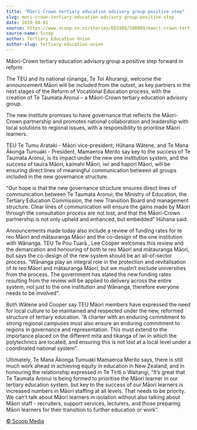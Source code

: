 ```yaml
---
title: "Māori-Crown tertiary education advisory group positive step"
slug: mori-crown-tertiary-education-advisory-group-positive-step
date: 2019-08-01
source: https://www.scoop.co.nz/stories/ED1908/S00009/maori-crown-tertiary-education-advisory-group-positive-step.htm
source-name: Scoop
author: Tertiary Education Union
author-slug: tertiary-education-union
---
```


<p>Māori-Crown tertiary education advisory group a positive
step forward in reform</p>

<p>The TEU and its national
rūnanga, Te Toi Ahurangi, welcome the announcement Māori
will be included from the outset, as key partners in the
next stages of the Reform of Vocational Education process,
with the creation of Te Taumata Aronui – a Māori-Crown
tertiary education advisory group.</p>

<p>The new institute
promises to have governance that reflects the Māori-Crown
partnership and promotes national collaboration and
leadership with local solutions to regional issues, with a
responsibility to prioritise Māori learners.</p>

<p>TEU Te
Tumu Arataki - Māori vice-president, Hūhana Wātene, and
Te Mana Ākonga Tumuaki - President, Mamaeroa Merito say key
to the success of Te Taumata Aronui, is its impact under the
new one institution system, and the success of tauira
Māori, kaimahi Māori, iwi and hapori Māori, will be
ensuring direct lines of meaningful communication between
all groups included in the new governance structure.</p>

<p>“Our hope is that the new governance structure ensures
direct lines of communication between Te Taumata Aronui, the
Ministry of Education, the Tertiary Education Commission,
the new Transition Board and management structure. Clear
lines of communication will ensure the gains made by Māori
through the consultation process are not lost, and that the
Māori-Crown partnership is not only upheld and enhanced,
but embedded” Hūhana said.</p>

<p>Announcements made
today also include a review of funding rates for te reo
Māori and mātauranga Māori and the co-design of the one
institution with Wānanga. TEU Te Pou Tuarā , Lee Cooper
welcomes this review and the demarcation and honouring of
both te reo Māori and mātauranga Māori, but says the
co-design of the new system should be an all-of-sector
process. “Wānanga play an integral role in the protection
and revitalisation of te reo Māori and mātauranga Māori,
but we mustn’t exclude universities from the process. The
government has stated the new funding rates resulting from
the review will be applied to delivery across the entire
system, not just to the one institution and Wānanga,
therefore everyone needs to be involved”.
</p>

<p>Both
Wātene and Cooper say TEU Māori members have expressed the
need for local culture to be maintained and respected under
the new, reformed structure of tertiary education. “A
charter with an enduring commitment to strong regional
campuses must also ensure an enduring commitment to regions
in governance and representation. This must extend to the
importance placed on the different mita and tikanga of iwi
in which the polytechnics are located, and ensuring this is
not lost at a local level under a coordinated national
system”.</p>

<p>Ultimately, Te Mana Ākonga Tumuaki
Mamaeroa Merito says, there is still much work ahead in
achieving equity in education in New Zealand, and in
honouring the relationship expressed in Te Tiriti o
Waitangi, “It’s great that Te Taumata Aronui is being
formed to prioritise the Māori learner in our tertiary
education system, but key to the success of our Māori
learners is increased numbers in Māori staffing at all
levels. That needs to be priority. We can’t talk about
Māori learners in isolation without also talking about
Māori staff - recruiters, support services, lecturers, and
those preparing Māori learners for their transition to
further education or work”.<br>

</p>

<p>
<a href="http://www.scoop.co.nz/about/terms.html" target="_blank"><span>© Scoop Media</span></a>
         </p>